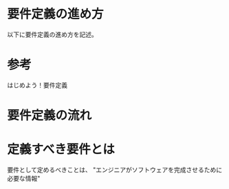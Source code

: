 # 要件定義の進め方
以下に要件定義の進め方を記述。

# 参考
はじめよう！要件定義

# 要件定義の流れ

# 定義すべき要件とは
要件として定めるべきことは、 "エンジニアがソフトウェアを完成させるために必要な情報"
